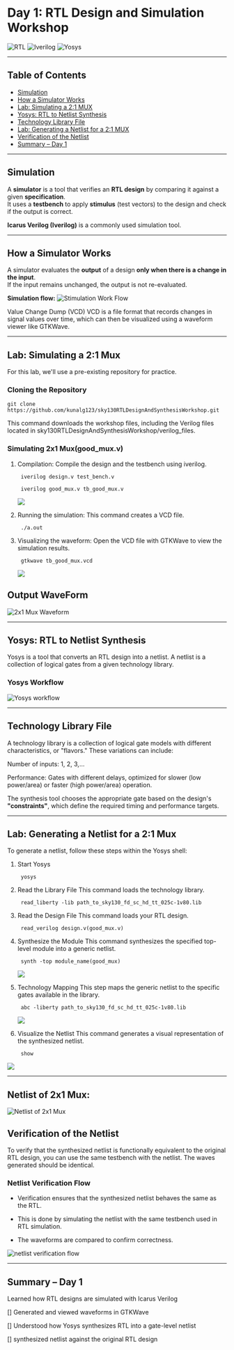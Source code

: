 # Day 1: RTL Design and Simulation Workshop

![RTL](https://img.shields.io/badge/RTL-Simulation-blue)
![Iverilog](https://img.shields.io/badge/Icarus_Verilog-Simulator-green)
![Yosys](https://img.shields.io/badge/Yosys-Synthesis-orange)

---

## Table of Contents
- [Simulation](#simulation)
- [How a Simulator Works](#how-a-simulator-works)
- [Lab: Simulating a 2:1 MUX](#lab-simulating-a-21-mux)
- [Yosys: RTL to Netlist Synthesis](#yosys-rtl-to-netlist-synthesis)
- [Technology Library File](#technology-library-file)
- [Lab: Generating a Netlist for a 2:1 MUX](#lab-generating-a-netlist-for-a-21-mux)
- [Verification of the Netlist](#verification-of-the-netlist)
- [Summary – Day 1](#summary--day-1)

---

## Simulation

A **simulator** is a tool that verifies an **RTL design** by comparing it against a given **specification**.  
It uses a **testbench** to apply **stimulus** (test vectors) to the design and check if the output is correct.  

**Icarus Verilog (Iverilog)** is a commonly used simulation tool.

---

## How a Simulator Works

A simulator evaluates the **output** of a design **only when there is a change in the input**.  
If the input remains unchanged, the output is not re-evaluated.

**Simulation flow:**
![Stimulation Work Flow ](img/iverilog_flow.png)

Value Change Dump (VCD)
VCD is a file format that records changes in signal values over time, which can then be visualized using a waveform viewer like GTKWave.

---

## Lab: Simulating a 2:1 Mux
For this lab, we'll use a pre-existing repository for practice.

### Cloning the Repository
 

    git clone https://github.com/kunalg123/sky130RTLDesignAndSynthesisWorkshop.git

This command downloads the workshop files, including the Verilog files located in sky130RTLDesignAndSynthesisWorkshop/verilog_files.

### Simulating 2x1 Mux(good_mux.v)
1. Compilation: Compile the design and the testbench using iverilog.

        iverilog design.v test_bench.v

        iverilog good_mux.v tb_good_mux.v


   ![](img/iverilog_cp.png)

3. Running the simulation: This command creates a VCD file.

        ./a.out

4. Visualizing the waveform: Open the VCD file with GTKWave to view the simulation results.

        gtkwave tb_good_mux.vcd

   ![](img/iverilog_cp2.png)

## Output WaveForm 

 ![2x1 Mux Waveform ](img/mux_gtkwave.png)

 ----


## Yosys: RTL to Netlist Synthesis

Yosys is a tool that converts an RTL design into a netlist. A netlist is a collection of logical gates from a given technology library.

### Yosys Workflow

![Yosys workflow](img/yosys_workflow.png)

---

## Technology Library File
A technology library is a collection of logical gate models with different characteristics, or "flavors." 
These variations can include:

Number of inputs: 1, 2, 3,...

Performance: Gates with different delays, optimized for slower (low power/area) or faster (high power/area) operation.

The synthesis tool chooses the appropriate gate based on the design's **"constraints"**, which define the required timing and performance targets.

---

## Lab: Generating a Netlist for a 2:1 Mux
To generate a netlist, follow these steps within the Yosys shell:

1. Start Yosys

        yosys

2. Read the Library File
This command loads the technology library.

        read_liberty -lib path_to_sky130_fd_sc_hd_tt_025c-1v80.lib

3. Read the Design File
This command loads your RTL design.

        read_verilog design.v(good_mux.v)

4. Synthesize the Module
This command synthesizes the specified top-level module into a generic netlist.

        synth -top module_name(good_mux)
   

   ![](img/yosys_cd1.png)
6. Technology Mapping
This step maps the generic netlist to the specific gates available in the library.

        abc -liberty path_to_sky130_fd_sc_hd_tt_025c-1v80.lib

     ![](img/yosys_cd2.png)

8. Visualize the Netlist
This command generates a visual representation of the synthesized netlist.

        show

  
  ![](img/yosys_cd3.png)
  
---

## Netlist of 2x1 Mux:
![Netlist of 2x1 Mux](img/mux_yosys.png)

## Verification of the Netlist
To verify that the synthesized netlist is functionally equivalent to the original RTL design, you can use the same testbench with the netlist. The waves generated should be identical.

### Netlist Verification Flow
* Verification ensures that the synthesized netlist behaves the same as the RTL.

* This is done by simulating the netlist with the same testbench used in RTL simulation.

* The waveforms are compared to confirm correctness.

![netlist verification flow](img/yosys_verification.png)

---

## Summary – Day 1

 Learned how RTL designs are simulated with Icarus Verilog

   [] Generated and viewed waveforms in GTKWave
   
   [] Understood how Yosys synthesizes RTL into a gate-level netlist
   
   [] synthesized netlist against the original RTL design
